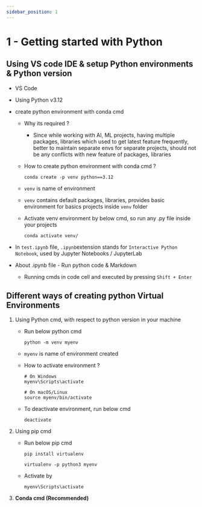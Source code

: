 ```yaml
---
sidebar_position: 1
---
```


# 1 - Getting started with Python

## Using VS code IDE & setup Python environments & Python version

- VS Code
- Using Python v3.12
- create python environment with conda cmd

  - Why its required ?
    - Since while working with AI, ML projects, having multiple packages, libraries which used to get latest feature frequently, better to maintain separate envs for separate projects, should not be any conflicts with new feature of packages, libraries
  - How to create python environment with conda cmd ?

    ```
    conda create -p venv python==3.12
    ```

  - `venv` is name of environment
  - `venv` contains default packages, libraries, provides basic environment for basics projects inside `venv` folder
  - Activate venv environment by below cmd, so run any .py file inside your projects
    ```
    conda activate venv/
    ```

- In `test.ipynb` file, `.ipynb`extension stands for `Interactive Python Notebook`, used by Jupyter Notebooks / JupyterLab

- About .ipynb file - Run python code & Markdown
  - Running cmds in code cell and executed by pressing `Shift + Enter`

## Different ways of creating python Virtual Environments

1. Using Python cmd, with respect to python version in your machine

   - Run below python cmd
     ```
     python -m venv myenv
     ```
   - `myenv` is name of environment created
   - How to activate environment ?

     ```
     # On Windows
     myenv\Scripts\activate

     # On macOS/Linux
     source myenv/bin/activate
     ```

   - To deactivate environment, run below cmd
     ```
     deactivate
     ```

2. Using pip cmd

   - Run below pip cmd

     ```
     pip install virtualenv
     ```

     ```
     virtualenv -p python3 myenv
     ```

   - Activate by

     ```
     myenv\Scripts\activate
     ```

3. **Conda cmd (Recommended)**
